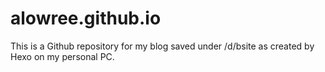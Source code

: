 # alowree.github.io

This is a Github repository for my blog saved under /d/bsite as created by Hexo on my personal PC. 
